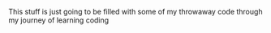 This stuff is just going to be filled with some of my throwaway code through my journey of learning coding

